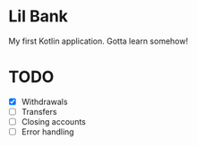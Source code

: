 # Lil Bank
My first Kotlin application. Gotta learn somehow!

# TODO
- [x] Withdrawals
- [ ] Transfers
- [ ] Closing accounts
- [ ] Error handling
